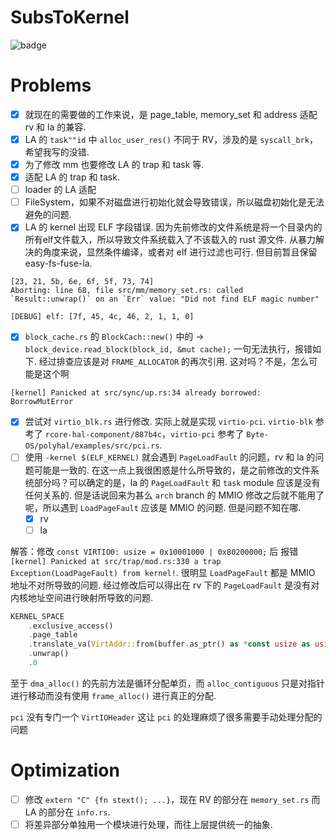 # SubsToKernel

![badge](https://img.shields.io/badge/SubsTo-Kernel-blue)

# Problems

- [x] 就现在的需要做的工作来说，是 page_table, memory_set 和 address 适配 rv 和 la 的兼容.
- [x] LA 的 `task""id` 中 `alloc_user_res()` 不同于 RV，涉及的是 `syscall_brk`，希望我写的没错.
- [x] 为了修改 mm 也要修改 LA 的 trap 和 task 等.
- [x] 适配 LA 的 trap 和 task.
- [ ] loader 的 LA 适配
- [ ] FileSystem，如果不对磁盘进行初始化就会导致错误，所以磁盘初始化是无法避免的问题.
- [x] LA 的 kernel 出现 ELF 字段错误. 因为先前修改的文件系统是将一个目录内的所有elf文件载入，所以导致文件系统载入了不该载入的 rust 源文件. 从暴力解决的角度来说，显然条件编译，或者对 elf 进行过滤也可行. 但目前暂且保留 easy-fs-fuse-la.

```
[23, 21, 5b, 6e, 6f, 5f, 73, 74]
Aborting: line 68, file src/mm/memory_set.rs: called `Result::unwrap()` on an `Err` value: "Did not find ELF magic number"

[DEBUG] elf: [7f, 45, 4c, 46, 2, 1, 1, 0]
```

- [x] `block_cache.rs` 的 `BlockCach::new()` 中的 -> `block_device.read_block(block_id, &mut cache);` 一句无法执行，报错如下. 经过排查应该是对 `FRAME_ALLOCATOR` 的再次引用. 这对吗？不是，怎么可能是这个啊

```
[kernel] Panicked at src/sync/up.rs:34 already borrowed: BorrowMutError
```

- [x] 尝试对 `virtio_blk.rs` 进行修改. 实际上就是实现 `virtio-pci`. `virtio-blk` 参考了 `rcore-hal-component/887b4c`，`virtio-pci` 参考了 `Byte-OS/polyhal/examples/src/pci.rs`.
- [ ] 使用 `-kernel $(ELF_KERNEL)` 就会遇到 `PageLoadFault` 的问题，rv 和 la 的问题可能是一致的. 在这一点上我很困惑是什么所导致的，是之前修改的文件系统部分吗？可以确定的是，la 的 `PageLoadFault` 和 `task` module 应该是没有任何关系的. 但是话说回来为甚么 `arch` branch 的 MMIO 修改之后就不能用了呢，所以遇到 `LoadPageFault` 应该是 MMIO 的问题. 但是问题不知在哪. 
    - [x] rv
    - [ ] la

解答：修改 `const VIRTIO0: usize = 0x10001000 | 0x80200000;` 后 报错 `[kernel] Panicked at src/trap/mod.rs:330 a trap Exception(LoadPageFault) from kernel!`. 很明显 `LoadPageFault` 都是 MMIO 地址不对所导致的问题. 经过修改后可以得出在 rv 下的 `PageLoadFault` 是没有对内核地址空间进行映射所导致的问题.

```rust
KERNEL_SPACE
    .exclusive_access()
    .page_table
    .translate_va(VirtAddr::from(buffer.as_ptr() as *const usize as usize))
    .unwrap()
    .0
```

至于 `dma_alloc()` 的先前方法是循环分配单页，而 `alloc_contiguous` 只是对指针进行移动而没有使用 `frame_alloc()` 进行真正的分配.

`pci` 没有专门一个 `VirtIOHeader` 这让 `pci` 的处理麻烦了很多需要手动处理分配的问题

# Optimization

- [ ] 修改 `extern "C" {fn stext(); ...}`，现在 RV 的部分在 `memory_set.rs` 而 LA 的部分在 `info.rs`.
- [ ] 将差异部分单独用一个模块进行处理，而往上层提供统一的抽象.